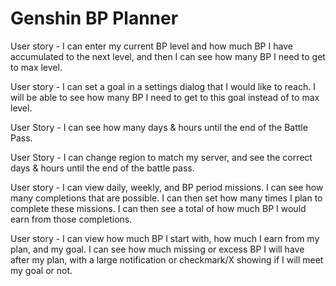 # Genshin BP Planner

User story - I can enter my current BP level and how much BP I have accumulated to the next level, and then I can see how many BP I need to get to max level.

User story - I can set a goal in a settings dialog that I would like to reach. I will be able to see how many BP I need to get to this goal instead of to max level.

User Story - I can see how many days & hours until the end of the Battle Pass.

User Story - I can change region to match my server, and see the correct days & hours until the end of the battle pass.

User story - I can view daily, weekly, and BP period missions. I can see how many completions that are possible. I can then set how many times I plan to complete these missions. I can then see a total of how much BP I would earn from those completions.

User story - I can view how much BP I start with, how much I earn from my plan, and my goal. I can see how much missing or excess BP I will have after my plan, with a large notification or checkmark/X showing if I will meet my goal or not.
